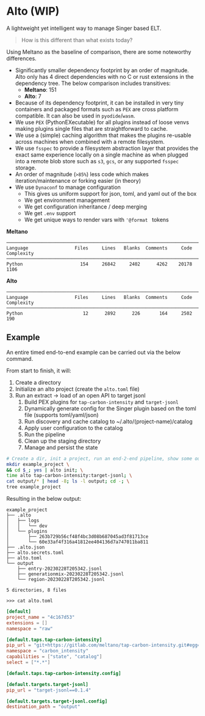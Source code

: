 # Alto (WIP)

A lightweight yet intelligent way to manage Singer based ELT.

> How is this different than what exists today?

Using Meltano as the baseline of comparison, there are some noteworthy differences.

- Significantly smaller dependency footprint by an order of magnitude. Alto only has 4 direct dependencies with no C or rust extensions in the dependency tree. The below comparison includes transitives:
    - **Meltano**: 151
    - **Alto**: 7
- Because of its dependency footprint, it can be installed in very tiny containers and packaged formats such as `PEX` are cross platform compatible. It can also be used in `pyodide`/`wasm`.
- We use `PEX` (PythonEXecutable) for all plugins instead of loose venvs making plugins single files that are straightforward to cache.
- We use a (simple) caching algorithm that makes the plugins re-usable across machines when combined with a remote filesystem.
- We use `fsspec` to provide a filesystem abstraction layer that provides the exact same experience locally on a single machine as when plugged into a remote blob store such as `s3`, `gcs`, or any supported `fsspec` storage.
- An order of magnitude (`>85%`) less code which makes iteration/maintenance or forking easier (in theory)
- We use `Dynaconf` to manage configuration
    - This gives us uniform support for json, toml, and yaml out of the box
    - We get environment management 
    - We get configuration inheritance / deep merging
    - We get `.env` support
    - We get unique ways to render vars with `'@format ` tokens

**Meltano**
```
───────────────────────────────────────────────────────────────────────────────
Language                 Files     Lines   Blanks  Comments     Code Complexity
───────────────────────────────────────────────────────────────────────────────
Python                     154     26842     2402      4262    20178       1106
```

**Alto**
```
───────────────────────────────────────────────────────────────────────────────
Language                 Files     Lines   Blanks  Comments     Code Complexity
───────────────────────────────────────────────────────────────────────────────
Python                      12      2892      226       164     2502        190
```



## Example

An entire timed end-to-end example can be carried out via the below command.

From start to finish, it will:

1. Create a directory
2. Initialize an alto project (create the `alto.toml` file)
3. Run an extract -> load of an open API to target jsonl
    1. Build PEX plugins for `tap-carbon-intensity` and `target-jsonl`
    2. Dynamically generate config for the Singer plugin based on the toml file (supports toml/yaml/json)
    3. Run discovery and cache catalog to ~/.alto/(project-name)/catalog
    4. Apply user configuration to the catalog
    5. Run the pipeline
    6. Clean up the staging directory
    7. Manage and persist the state

```bash
# Create a dir, init a project, run an end-2-end pipeline, show some output as proof
mkdir example_project \
&& cd $_; yes | alto init; \
time alto tap-carbon-intensity:target-jsonl; \
cat output/* | head -8; ls -l output; cd -; \
tree example_project
```

Resulting in the below output:

```
example_project
├── .alto
│   ├── logs
│   │   └── dev
│   └── plugins
│       ├── 263b729b56cf48f4bc3d08b687045ad3f81713ce
│       └── 60e33af4f316a41812ee404136d7a747011ba811
├── .alto.json
├── alto.secrets.toml
├── alto.toml
└── output
    ├── entry-20230228T205342.jsonl
    ├── generationmix-20230228T205342.jsonl
    └── region-20230228T205342.jsonl

5 directories, 8 files
```

`>>> cat alto.toml`

```toml
[default]
project_name = "4c167d53"
extensions = []
namespace = "raw"

[default.taps.tap-carbon-intensity]
pip_url = "git+https://gitlab.com/meltano/tap-carbon-intensity.git#egg=tap_carbon_intensity"
namespace = "carbon_intensity"
capabilities = ["state", "catalog"]
select = ["*.*"]

[default.taps.tap-carbon-intensity.config]

[default.targets.target-jsonl]
pip_url = "target-jsonl==0.1.4"

[default.targets.target-jsonl.config]
destination_path = "output"
```